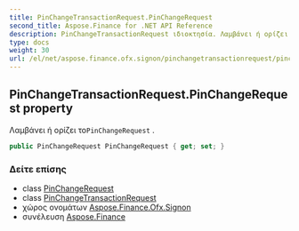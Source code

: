 ```yaml
---
title: PinChangeTransactionRequest.PinChangeRequest
second_title: Aspose.Finance for .NET API Reference
description: PinChangeTransactionRequest ιδιοκτησία. Λαμβάνει ή ορίζει τοPinChangeRequest .
type: docs
weight: 30
url: /el/net/aspose.finance.ofx.signon/pinchangetransactionrequest/pinchangerequest/
---
```

## PinChangeTransactionRequest.PinChangeRequest property

Λαμβάνει ή ορίζει το`PinChangeRequest` .

```csharp
public PinChangeRequest PinChangeRequest { get; set; }
```

### Δείτε επίσης

* class [PinChangeRequest](../../pinchangerequest/)
* class [PinChangeTransactionRequest](../)
* χώρος ονομάτων [Aspose.Finance.Ofx.Signon](../../pinchangetransactionrequest/)
* συνέλευση [Aspose.Finance](../../../)


